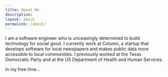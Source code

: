 ```yaml
---
title: About Me
description:
layout: about
permalink: /about/
---
```


I am a software engineer who is unceasingly determined to build technology for social good. I currently work at Column, a startup that develops software for local newspapers and makes public data more accessible to local communities. I previously worked at the Texas Democratic Party and at the US Department of Health and Human Services.

In my free time...
